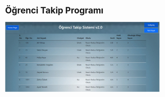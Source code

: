 <h1>Öğrenci Takip Programı</h1>

<img src="https://github.com/veliburhan/crud-app-redux/blob/master/gifscreen.gif" />

